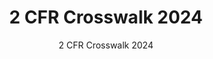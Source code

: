 ---
layout: resources-landing
title: "2 CFR Crosswalk 2024"
subtitle: "2 CFR Crosswalk 2024"
doc-link: ../assets/files/2-CFR-Revisions-85-FR-49506-Crosswalk.xlsx
filters: federal-financial-assistance uniform-guidance-2-cfr-200 guidance 2024
fiscal_year: 2024
---